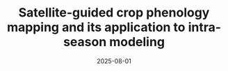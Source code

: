 ---
title: "Satellite-guided crop phenology mapping and its application to intra-season modeling"
collection: publications
category: in-prep        # <= use exactly 'in-prep'
permalink: /publication/2099-02-01-pre2-YJ
date: 2025-08-01
authors: "Yan Jiang, Zhang, Z., He, C., and Burney, J."
excerpt: "In preparation."
---